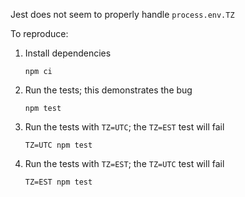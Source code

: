 Jest does not seem to properly handle `process.env.TZ`

To reproduce:

1. Install dependencies

   ```
   npm ci
   ```

1. Run the tests; this demonstrates the bug

   ```
   npm test
   ```

1. Run the tests with `TZ=UTC`; the `TZ=EST` test will fail

   ```
   TZ=UTC npm test
   ```

1. Run the tests with `TZ=EST`; the `TZ=UTC` test will fail

   ```
   TZ=EST npm test
   ```
